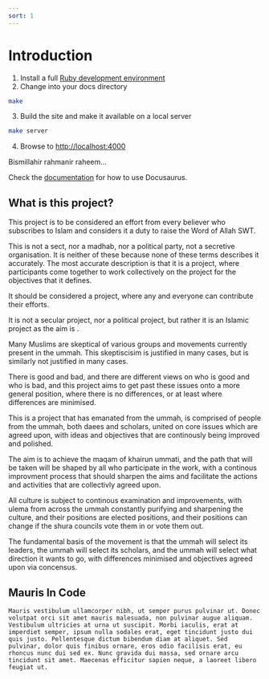 ```yaml
---
sort: 1
---
```


# Introduction

1. Install a full [Ruby development environment](https://jekyllrb.com/docs/installation/)
2. Change into your docs directory
```sh
make
```
3. Build the site and make it available on a local server
```sh
make server
```
4. Browse to [http://localhost:4000](http://localhost:4000)

Bismillahir rahmanir raheem...

Check the [documentation](https://docusaurus.io) for how to use Docusaurus.

## What is this project?

This project is to be considered an effort from every believer who subscribes to Islam and considers it a duty to raise the Word of Allah SWT.

This is not a sect, nor a madhab, nor a political party, not a secretive organisation. It is neither of these because none of these terms describes it accurately. The most accurate description is that it is a project, where participants come together to work collectively on the project for the objectives that it defines.

It should be considered a project, where any and everyone can contribute their efforts.

It is not a secular project, nor a political project, but rather it is an Islamic project as the aim is .

Many Muslims are skeptical of various groups and movements currently present in the ummah. This skeptiscisim is justified in many cases, but is similarly not justified in many cases.

There is good and bad, and there are different views on who is good and who is bad, and this project aims to get past these issues onto a more general position, where there is no differences, or at least where differences are minimised.

This is a project that has emanated from the ummah, is comprised of people from the ummah, both daees and scholars, united on core issues which are agreed upon, with ideas and objectives that are continously being improved and polished.

The aim is to achieve the maqam of khairun ummati, and the path that will be taken will be shaped by all who participate in the work, with a continous improvment process that should sharpen the aims and facilitate the actions and activities that are collectivly agreed upon.

All culture is subject to continous examination and improvements, with ulema from across the ummah constantly purifying and sharpening the culture, and their positions are elected positions, and their positions can change if the shura councils vote them in or vote them out.

The fundamental basis of the movement is that the ummah will select its leaders, the ummah will select its scholars, and the ummah will select what direction it wants to go, with differences minimised and objectives agreed upon via concensus.

## Mauris In Code

```
Mauris vestibulum ullamcorper nibh, ut semper purus pulvinar ut. Donec volutpat orci sit amet mauris malesuada, non pulvinar augue aliquam. Vestibulum ultricies at urna ut suscipit. Morbi iaculis, erat at imperdiet semper, ipsum nulla sodales erat, eget tincidunt justo dui quis justo. Pellentesque dictum bibendum diam at aliquet. Sed pulvinar, dolor quis finibus ornare, eros odio facilisis erat, eu rhoncus nunc dui sed ex. Nunc gravida dui massa, sed ornare arcu tincidunt sit amet. Maecenas efficitur sapien neque, a laoreet libero feugiat ut.
```
